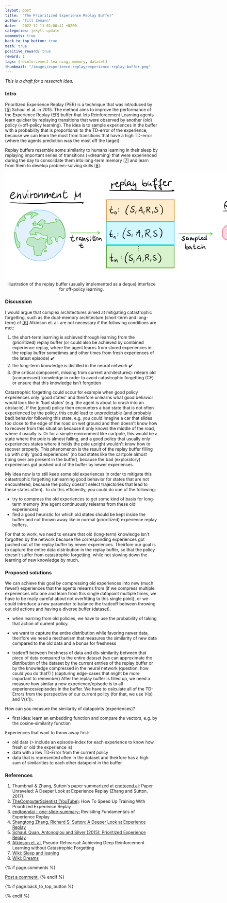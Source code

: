 ```yaml
---
layout: post
title:  "The Prioritized Experience Replay Buffer"
author: "Till Zemann"
date:   2022-12-11 02:00:41 +0200
categories: jekyll update
comments: true
back_to_top_button: true
math: true
positive_reward: true
reward: 1
tags: [reinforcement learning, memory, dataset]
thumbnail: "/images/experience-replay/experience-replay-buffer.png" 
---
```



<!-- for multiple tags use a list: [hello1, hello2] -->

<!--
### Contents
* TOC
{:toc}
-->

<!--
TODO:
- add image links to References
-->

<em>This is a draft for a research idea.</em>

### Intro

Prioritized Experience Replay (PER) is a technique that was introduced by [[5]][prioritized-experience-replay] Schaul et al. in 2015. The method aims to improve the performance of the Experience Replay (ER) buffer that lets Reinforcement Learning agents learn quicker by replaying transitions that were observed by another (old) policy (=off-policy learning). The idea is to sample experiences in the buffer with a probability that is proportional to the TD-error of the experience, because we can learn the most from transitions that have a high TD-error (where the agents prediction was the most off the target).

Replay buffers resemble some similarity to humans learning in their sleep by replaying important series of transitions (=dreaming) that were experienced during the day to consolidate them into long-term memory [[7]][wiki-sleep-learning] and learn from them to develop problem-solving skills [[8]][wiki-dreams].

<div class="img-block" style="width: 900px;">
    <img src="/images/experience-replay/experience-replay-buffer.png"/>
</div>
<center>Illustration of the replay buffer (usually implemented as a deque) interface for off-policy learning.</center>

### Discussion

I would argue that complex architectures aimed at mitigating catastrophic forgetting, such as the dual-memory architecture (short-term and long-term) of [[6]][catastrophic-forgetting-dual-memory] Atkinson et. al. are not necessary if the following conditions are met:

1. the short-term learning is achieved through learning from the (prioritized) replay buffer (or could also be achieved by combined experience replay, where the agent learns from stored experiences in the replay buffer sometimes and other times from fresh experiences of the latest episode) ✔️
2. the long-term knowledge is distilled in the neural network ✔️
3. (the critical component, missing from current architectures): relearn old (compressed) knowledge in order to avoid catastrophic forgetting (CF) or ensure that this knowledge isn't forgotten

Catastrophic forgetting could occur for example when good policy experiences only 'good states' and theirfore unlearns what good behavior would look like in 'bad states' (e.g. the agent is about to crash into an obstacle). If the (good) policy then encounters a bad state that is not often experienced by the policy, this could lead to unpredictable (and probably bad) behavior following this state, e.g. you could imagine a car that slides too close to the edge of the road on wet ground and then doesn't know how to recover from this situation because it only knows the middle of the road, where it usually is. Or for a simple environment like cartpole, this would be a state where the pole is almost falling, and a good policy that usually only experiences states where it holds the pole upright wouldn't know how to recover properly. This phenomenon is the result of the replay buffer filling up with only 'good experiences' (no bad states like the cartpole almost tiping over are present in the buffer), because the bad (exploratory) experiences got pushed out of the buffer by newer experiences.

My idea now is to still keep some old experiences in order to mitigate this catastrophic forgetting (unlearning good behavior for states that are not encountered, because the policy doesn't select trajectories that lead to these states often). 
To do this efficiently, you could do one of the following:

- try to compress the old experiences to get some kind of basis for long-term memory (the agent continuously relearns from these old experiences)
- find a good heuristic for which old states should be kept inside the buffer and not thrown away like in normal (prioritized) experience replay buffers.

For that to work, we need to ensure that old (long-term) knowledge isn't forgotten by the network because the corresponding experiences got pushed out of the replay buffer by newer experiences. Theirfore our goal is to capture the entire data distribution in the replay buffer, so that the policy doesn't suffer from catastrophic forgetting, while not slowing down the learning of new knowledge by much.

### Proposed solutions

We can achieve this goal by compressing old experiences into new (much fewer!) experiences that the agents relearns from (if we compress multiple experiences into one and learn from this single datapoint multiple times, we have to be really careful about not overfitting to this single point), or we could introduce a new parameter to balance the tradeoff between throwing out old actions and having a diverse buffer (dataset).

- when learning from old policies, we have to use the probability of taking that action of current policy.

- we want to capture the entire distribution while favoring newer data, theirfore we need a mechanism that measures the similarity of new data compared to the old data and a bonus for freshness

- tradeoff between freshness of data and dis-similarity between that piece of data compared to the entire dataset (we can approximate the distribution of the dataset by the current entries of the replay buffer or by the knowledge compressed in the neural network (question: how could you do that?) ) (capturing edge-cases that might be more important to remember) After the replay buffer is filled up, we need a measure how similar a new experience/episode is to all experiences/episodes in the buffer.
We have to calculate all of the TD-Errors from the perspective of our current policy (for that, we use $V(s)$ and $V(s')$).


How can you measure the similarity of datapoints (experiences)?
- first idea: learn an embedding function and compare the vectors, e.g. by the cosine-similarity function

Experiences that want to throw away first:
- old data (> include an episode-index for each experience to know how fresh or old the experience is)
- data with a low TD-Error from the current policy
- data that is represented often in the dataset and theirfore has a high sum of similarities to each other datapoint in the buffer 

<!-- In-Text Citing -->
<!-- 

Referencing equations:
$$
\begin{equation} \tag{1}\label{eq:1}
x=y
\end{equation}
$$
I reference equation \eqref{eq:1}


You can...
- use bullet points
1. use
2. ordered
3. lists

-- Math --
$\hat{s} = \frac{1}{n-1} \sum_{i=1}^{n} (x_i - \mu)^2$ 

-- Images --
<div class="img-block" style="width: 800px;">
    <img src="/images/lofi_art.png"/>
    <span><strong>Fig 1.1.</strong> Agent and Environment interactions</span>
</div>

-- Links --
[(k-fold) Cross-Validation](https://scikit-learn.org/stable/modules/cross_validation.html)

```c
for(int i=0; i<comm_sz; i++){
	print("%d\n", i);
}
```

<div class="output">
result: 42
</div>

{% highlight python %}
@jit
def f(x)
    print("hi")
# does cool stuff
{% endhighlight %}

-- Highlights --
AAABC `ASDF` __some bold text__

-- Colors --
The <strong style="color: #1E72E7">joint distribution</strong> of $X$ and $Y$ is written as $P(X, Y)$.
The <strong style="color: #ED412D">marginal distribution</strong> on the other hand can be written out as a table.
-->



### References

1. Thumbnail & Zhang, Sutton's paper summarized at [endtoend.ai][endtoendai]: Paper Unraveled: A Deeper Look at Experience Replay (Zhang and Sutton, 2017).
2. [TheComputerScientist (YouTube)][thecomputerscientist]: How To Speed Up Training With Prioritized Experience Replay 
3. [endtoendai - one-slide-summary:][endtoendai-fundamentals-of-ER] Revisiting Fundamentals of Experience Replay
4. [Shangtong Zhang, Richard S. Sutton: A Deeper Look at Experience Replay][zhnang-sutton]
5. [Schaul, Quan, Antonoglou and Silver (2015): Prioritized Experience Replay][prioritized-experience-replay]
6. [Atkinson et. al.][catastrophic-forgetting-dual-memory] Pseudo-Rehearsal: Achieving Deep Reinforcement
Learning without Catastrophic Forgetting
7. [Wiki: Sleep and leaning][wiki-sleep-learning]
8. [Wiki: Dreams][wiki-dreams]

<!-- Ressources -->
[RESSOURCE]: LINK
[endtoendai]: https://www.endtoend.ai/paper-unraveled/cer/
[endtoendai-fundamentals-of-ER]: https://www.endtoend.ai/one-slide-summary/revisiting-fundamentals-of-experience-replay/
[thecomputerscientist]: https://www.youtube.com/watch?v=MqZmwQoOXw4
[zhnang-sutton]: https://arxiv.org/abs/1712.01275
[prioritized-experience-replay]: https://arxiv.org/abs/1511.05952
[catastrophic-forgetting-dual-memory]: https://arxiv.org/pdf/1812.02464.pdf
[wiki-sleep-learning]: https://en.wikipedia.org/wiki/Sleep_and_learning
[wiki-dreams]: https://en.wikipedia.org/wiki/Dream

<!-- Optional Comment Section-->
{% if page.comments %}
<p class="vspace"></p>
<a class="commentlink" role="button" href="/comments/">Post a comment.</a> <!-- role="button"  -->
{% endif %}

<!-- Optional Back to Top Button -->
{% if page.back_to_top_button %}
<script src="https://unpkg.com/vanilla-back-to-top@7.2.1/dist/vanilla-back-to-top.min.js"></script>
<script>addBackToTop({
  diameter: 40,
  backgroundColor: 'rgb(255, 255, 255, 0.7)', /* 30,144,255, 0.7 */
  textColor: '#4a4946'
})</script>
{% endif %} 